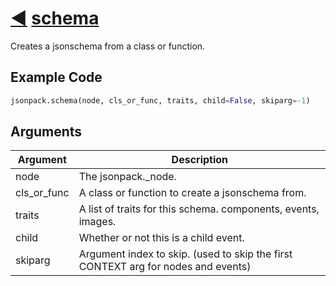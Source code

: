 # [◀](./README) [schema](/jsonpack/__init__.py)

Creates a jsonschema from a class or function.

## Example Code
```py
jsonpack.schema(node, cls_or_func, traits, child=False, skiparg=-1)
```

## Arguments

| Argument | Description |
|--|--|
|node|The jsonpack._node.|
|cls_or_func|A class or function to create a jsonschema from.|
|traits|A list of traits for this schema. components, events, images.|
|child|Whether or not this is a child event.|
|skiparg|Argument index to skip. (used to skip the first CONTEXT arg for nodes and events)|
